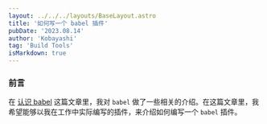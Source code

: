 ```yaml
---
layout: ../../../layouts/BaseLayout.astro
title: '如何写一个 babel 插件'
pubDate: '2023.08.14'
author: 'Kobayashi'
tag: 'Build Tools'
isMarkdown: true
---
```


### 前言
在 [认识 babel](/essays/buildTools/babel-series-1) 这篇文章里，我对 `babel` 做了一些相关的介绍。在这篇文章里，我希望能够以我在工作中实际编写的插件，来介绍如何编写一个 `babel` 插件。